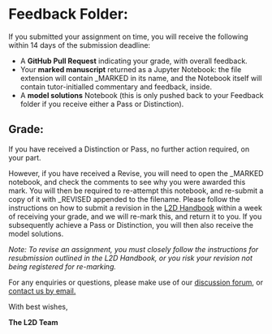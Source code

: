# Feedback Folder:

If you submitted your assignment on time, you will receive the following within 14 days of the submission deadline: 

- A **GitHub Pull Request** indicating your grade, with overall feedback.
- Your **marked manuscript** returned as a Jupyter Notebook: the file extension will contain _MARKED in its name, and the Notebook itself will contain tutor-initialled commentary and feedback, inside.
- A **model solutions** Notebook (this is only pushed back to your Feedback folder if you receive either a Pass or Distinction).

## Grade:

If you have received a Distinction or Pass, no further action required, on your part. 

However, if you have received a Revise, you will need to open the _MARKED notebook, and check the comments to see why you were awarded this mark. You will then be required to re-attempt this notebook, and re-submit a copy of it with _REVISED appended to the filename. Please follow the instructions on how to submit a revision in the [L2D Handbook]() within a week of receiving your grade, and we will re-mark this, and return it to you. If you subsequently achieve a Pass or Distinction, you will then also receive the model solutions.

*Note: To revise an assignment, you must closely follow the instructions for resubmission outlined in the L2D Handbook, or you risk your revision not being registered for re-marking.*

For any enquiries or questions, please make use of our [discussion forum](https://github.com/orgs/L2D-October2023/discussions), or [contact us by email.](mailto:admin@learntodiscover.ai)

With best wishes,

**The L2D Team**

